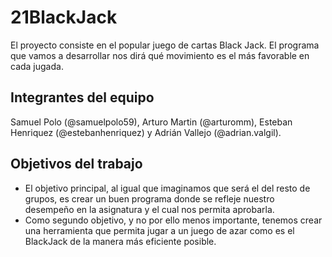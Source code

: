 # 21BlackJack

El proyecto consiste en el popular juego de cartas Black Jack.
El programa que vamos a desarrollar nos dirá qué movimiento es el más favorable en cada jugada.

## Integrantes del equipo

Samuel Polo (@samuelpolo59), Arturo Martin (@arturomm), Esteban Henriquez (@estebanhenriquez) y Adrián Vallejo (@adrian.valgil).

## Objetivos del trabajo

- El objetivo principal, al igual que imaginamos que será el del resto de grupos, es crear un buen programa donde se refleje
 nuestro desempeño en la asignatura y el cual nos permita aprobarla.
- Como segundo objetivo, y no por ello menos importante, tenemos crear una herramienta que permita jugar a un juego de azar
 como es el BlackJack de la manera más eficiente posible.

